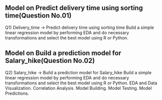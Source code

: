 ## Model on Predict delivery time using sorting time(Question No.01)
Q1) Delivery_time -> Predict delivery time using sorting time Build a simple linear regression model by performing EDA and do necessary transformations and select the best model using R or Python.
## Model on Build a prediction model for Salary_hike(Question No.02)
Q2) Salary_hike -> Build a prediction model for Salary_hike Build a simple linear regression model by performing EDA and do necessary transformations and select the best model using R or Python. EDA and Data Visualization. Correlation Analysis. Model Building. Model Testing. Model Predictions.

